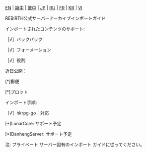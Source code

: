 [EN](./EN.md) | [简中](./zh-CN.md) | [繁中](./zh-TW.md) | [JP](./JP.md) | [RU](./RU.md) | [FR](./FR.md) | [KR](./KR.md) | [VI](./VI.md)

REBIRTH公式サーバーアーカイブインポートガイド

インポートされたコンテンツのサポート:

［√］バックパック

［√］フォーメーション

［√］役割

近日公開：

[*]郵便

[*]プロット

インポート手順:

［√］hkrpg-go：対応

[*]LunarCore: サポート予定

[*]DanhengServer: サポート予定

注: プライベート サーバー固有のインポート ガイドに従ってください。